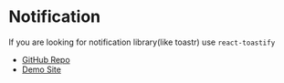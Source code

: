 
# Notification
If you are looking for notification library(like toastr) use `react-toastify`
* [GitHub Repo](https://github.com/fkhadra/react-toastify)
* [Demo Site](https://fkhadra.github.io/react-toastify/)
